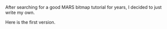 
After searching for a good MARS bitmap tutorial for years, I decided to just write my own.

Here is the first version.
